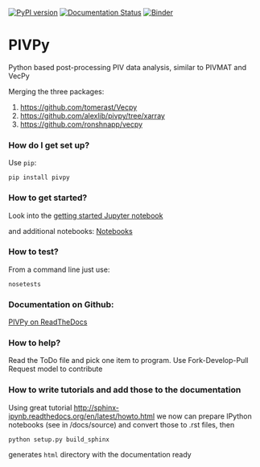 [![PyPI version](https://badge.fury.io/py/pivpy.svg)](https://badge.fury.io/py/pivpy)
[![Documentation Status](https://readthedocs.org/projects/pivpy/badge/?version=latest)](https://pivpy.readthedocs.io/en/latest/?badge=latest)
[![Binder](https://mybinder.org/badge_logo.svg)](https://mybinder.org/v2/gh/alexlib/pivpy/master?filepath=examples%2Fnotebooks%2FGetting_Started.ipynb)



# PIVPy
Python based post-processing PIV data analysis, similar to PIVMAT and VecPy

Merging the three packages: 
1. https://github.com/tomerast/Vecpy
2. https://github.com/alexlib/pivpy/tree/xarray
3. https://github.com/ronshnapp/vecpy




### How do I get set up? ###

Use `pip`:  

    pip install pivpy
    
### How to get started? 

Look into the [getting started Jupyter notebook](https://github.com/alexlib/pivpy/blob/master/examples/notebooks/Getting_Started.ipynb)

and additional notebooks:
[Notebooks](https://github.com/alexlib/pivpy/blob/master/examples/notebooks/)



### How to test? ### 

From a command line just use:

    nosetests
    
### Documentation on Github:

[PIVPy on ReadTheDocs](http://pivpy.readthedocs.io)

### How to help? ###

Read the ToDo file and pick one item to program. Use Fork-Develop-Pull Request model to 
contribute

### How to write tutorials and add those to the documentation ###

Using great tutorial http://sphinx-ipynb.readthedocs.org/en/latest/howto.html we now can 
prepare IPython notebooks (see in /docs/source) and convert those to .rst files, then 

    python setup.py build_sphinx
    
generates ```html``` directory with the documentation ready
